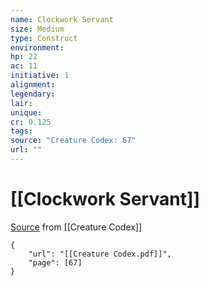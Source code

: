 ```yaml
---
name: Clockwork Servant
size: Medium
type: Construct
environment: 
hp: 22
ac: 11
initiative: 1
alignment: 
legendary: 
lair: 
unique: 
cr: 0.125
tags: 
source: "Creature Codex: 67"
url: ""
---
```

# [[Clockwork Servant]]

[Source](zotero://open-pdf/library/items/NTNKJRHG?page=67) from [[Creature Codex]]

```pdf
{
	"url": "[[Creature Codex.pdf]]",
	"page": [67]
}
```

